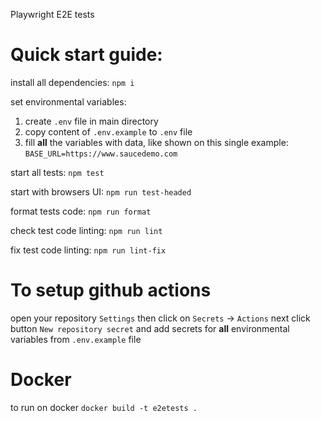 Playwright E2E tests

# Quick start guide:
install all dependencies:
`npm i`

set environmental variables:
1. create `.env` file in main directory
2. copy content of `.env.example` to `.env` file
3. fill **all** the variables with data, like shown on this single example:
`BASE_URL=https://www.saucedemo.com`

start all tests:
`npm test`

start with browsers UI:
`npm run test-headed`

format tests code:
`npm run format`

check test code linting:
`npm run lint`

fix test code linting:
`npm run lint-fix`

# To setup github actions
open your repository `Settings`
then click on `Secrets` -> `Actions`
next click button `New repository secret` and
add secrets for **all** environmental variables from `.env.example` file

# Docker
to run on docker
`docker build -t e2etests .`
